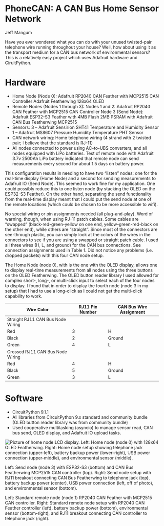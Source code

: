 # PhoneCAN: A CAN Bus Home Sensor Network

Jeff Mangum

Have you ever wondered what you can do with your unused twisted-pair telephone wire running throughout your house?  Well, how about using it as the transport medium for a CAN bus network of environmental sensors?  This is a relatively easy project which uses Adafruit hardware and CiruitPython.

# Hardware
* Home Node (Node 0): 
   Adafruit RP2040 CAN Feather with MCP2515 CAN Controller
   Adafruit Featherwing 128x64 OLED
* Remote Nodes (Nodes 1 through 3):
   Nodes 1 and 2: Adafruit RP2040 CAN Feather with MCP2515 CAN Controller
   Node 3 (Send Node): Adafruit ESP32-S3 Feather with 4MB Flash 2MB PSRAM with Adafruit CAN Bus Featherwing MCP2515
* Sensors:
   3 – Adafruit Sensirion SHT41 Temperature and Humidity Sensor
   1 – Adafruit MS8607 Pressure Humidity Temperature PHT Sensor
* CAN network wiring: Home telephone wiring (4 strand with 2 twisted pair; I believe that the standard is RJ-11)
* All nodes connected to power using AC-to-UBS converters, and all nodes equipped with LiPo batteries.  Test of remote node with Adafruit 3.7v 2500Ah LiPo battery indicated that remote node can send measurements every second for about 1.5 days on battery power.

This configuration results in needing to have two “listen” nodes: one for the real-time display (Home Node) and a second for sending measurements to Adafruit IO (Send Node).  This seemed to work fine for my application.  One could possibly reduce this to one listen node (by stacking the OLED on the ESP32-S3 Feather).  On the other hand, separating the send functionality from the real-time display meant that I could put the send node at one of the remote locations (which could be chosen to be more accessible to wifi).

No special wiring or pin assignments needed (all plug-and-play).  Word of warning, though, when using RJ-11 patch cables.  Some cables are “swapped” (black-red-green-yellow on one end, yellow-green-red-black on the other end), while others are “straight”.  Since most of the connectors are see-through plastic, you can simply look at the colors of the wires in the connectors to see if you are using a swapped or straight patch cable.  I used all three wires (H, L, and ground) for the CAN bus connections.  See connection assignments used in Table 1.  Did not notice any problems (i.e. dropped packets) with this four CAN node setup.

The Home Node (node 0), with is the one with the OLED display, allows one to display real-time measurements from all nodes using the three buttons on the OLED Featherwing.  The OLED button reader library I used allowed for complex short-, long-, or multi-click input to select each of the four nodes to display.  I found that in order to display the fourth node (node 3 in my setup) that I had to use a long-click as I could not get the multi-click capability to work.

| Wire Color	| RJ11 Pin Number	| CAN Bus Wire Assignment |
| --- | --- | --- |
| Straight RJ11 CAN Bus Node Wiring | | |
| Red	| 3	| H |
| Black	| 2	| Ground |
| Green	| 4	| L |
| Crossed RJ11 CAN Bus Node Wiring | | |
| Red	| 4	| H |
| Black	| 5	| Ground |
| Green	| 3	| L |

# Software
* CircuitPython 9.1.1
* All libraries from CircuitPython 9.x standard and community bundle (OLED button reader library was from community bundle)
* Used cooperative multitasking (asyncio) to manage sensor read, CAN bus send, OLED display, and Adafruit IO upload tasks.

![Picture of home node LCD display.](<img src="docs/HomeNodePic2.jpg" alt="drawing" width="200"/>)
Left: Home node (node 0) with 128x64 OLED Featherwing.  Right: Home node setup showing telephone jack connection (upper-left), battery backup power (lower-right), USB power connection (upper-middle), and environmental sensor (middle).
  
Left: Send node (node 3) with ESP32-S3 (bottom) and CAN Bus Featherwing MCP2515 CAN controller (top).  Right: Send node setup with RJ11 breakout connecting CAN Bus Featherwing to telephone jack (top), battery backup power (center), USB power connection (left, off of photo), and environmental sensor (bottom).
  
Left: Standard remote node (node 1) RP2040 CAN Feather with MCP2515 CAN controller.  Right: Standard remote node setup with RP2040 CAN Feather controller (left), battery backup power (bottom), environmental sensor (bottom-right), and RJ11 breakout connecting CAN controller to telephone jack (right).

